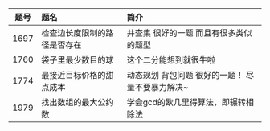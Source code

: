| 题号 | 题名 | 简介 |
| :-----:| :----- | :----- |
| 1697 | 检查边长度限制的路径是否存在 | 并查集 很好的一题 而且有很多类似的题型|
| 1760 | 袋子里最少数目的球 | 这个二分能想到就很牛啦 |
| 1774 | 最接近目标价格的甜点成本 | 动态规划 背包问题 很好的一题！ 尽量不要暴力解决~|
| 1979 | 找出数组的最大公约数| 学会gcd的欧几里得算法，即辗转相除法|